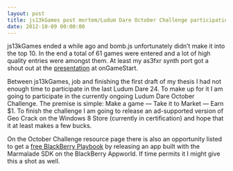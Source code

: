 ```yaml
---
layout: post
title: js13kGames post mortem/Ludum Dare October Challenge participation
date: 2012-10-09 00:00:00
---
```

js13kGames ended a while ago and bomb.js unfortunately didn’t make it into the top 10. In the end a total of 61 games were entered and a lot of high quality entries were amongst them. At least my as3fxr synth port got a shout out at the [presentation](http://end3r.com/slides/ogs12-js13kgames/#slide15) at onGameStart.

Between js13kGames, job and finishing the first draft of my thesis I had not enough time to participate in the last Ludum Dare 24. To make up for it I am going to participate in the currently ongoing Ludum Dare October Challenge. The premise is simple: Make a game — Take it to Market — Earn $1. To finish the challenge I am going to release an ad-supported version of Geo Crack on the Windows 8 Store (currently in certification) and hope that it at least makes a few bucks.

On the October Challenge resource page there is also an opportunity listed to get a [free BlackBerry Playbook](http://www.madewithmarmalade.com/blackberry) by releasing an app built with the Marmalade SDK on the BlackBerry Appworld. If time permits it I might give this a shot as well.